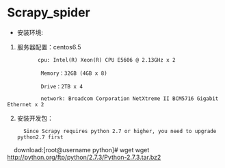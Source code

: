 # Scrapy_spider

* 安装环境: 
1. 服务器配置：centos6.5
```
          cpu: Intel(R) Xeon(R) CPU E5606 @ 2.13GHz x 2
          
           Memory：32GB (4GB x 8)
          
           Drive：2TB x 4
          
           network: Broadcom Corporation NetXtreme II BCM5716 Gigabit Ethernet x 2

 ```
2. 安装开发包：
   ```
     Since Scrapy requires python 2.7 or higher, you need to upgrade python2.7 first
     download:[root@username python]# wget wget http://python.org/ftp/python/2.7.3/Python-2.7.3.tar.bz2
  ```

                                        
  
  
